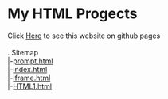 <h1>My HTML Progects</h1>
Click <a href="https://naomyadav.github.io/HTML">Here</a> to see this website on github pages
<br>
<br>
. Sitemap
<br>
|-<a href="https://naomyadav.github.io/HTML/prompt.html">prompt.html</a>
<br>
|-<a href="https://naomyadav.github.io/HTML/index.html">index.html</a>
<br>
|-<a href="https://naomyadav.github.io/HTML/Iframe.html">iframe.html</a>
<br>
|-<a href="https://naomyadav.github.io/HTML/Htmlweb1.html">HTML1.html</a>
